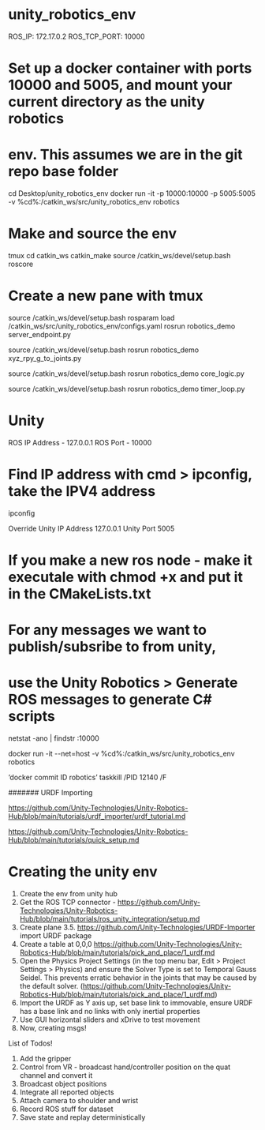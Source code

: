# unity_robotics_env
ROS_IP: 172.17.0.2
ROS_TCP_PORT: 10000
# Set up a docker container with ports 10000 and 5005, and mount your current directory as the unity robotics
# env. This assumes we are in the git repo base folder
cd Desktop/unity_robotics_env
docker run -it  -p 10000:10000 -p 5005:5005 -v %cd%:/catkin_ws/src/unity_robotics_env robotics
# Make and source the env
tmux
cd catkin_ws
catkin_make
source /catkin_ws/devel/setup.bash
roscore

# Create a new pane with tmux


source /catkin_ws/devel/setup.bash
rosparam load /catkin_ws/src/unity_robotics_env/configs.yaml
rosrun robotics_demo server_endpoint.py

source /catkin_ws/devel/setup.bash
rosrun robotics_demo xyz_rpy_g_to_joints.py

source /catkin_ws/devel/setup.bash
rosrun robotics_demo core_logic.py

source /catkin_ws/devel/setup.bash
rosrun robotics_demo timer_loop.py


<!-- source /catkin_ws/devel/setup.bash
rosrun robotics_demo color_publisher.py -->


# Unity 
ROS IP Address - 127.0.0.1
ROS Port - 10000

# Find IP address with cmd > ipconfig, take the IPV4 address
ipconfig 

Override Unity IP Address 127.0.0.1
Unity Port 5005

# If you make a new ros node - make it executale with chmod +x and put it in the CMakeLists.txt
# For any messages we want to publish/subsribe to from unity,
# use the Unity Robotics > Generate ROS messages to generate C# scripts


netstat -ano | findstr :10000


docker run -it --net=host -v %cd%:/catkin_ws/src/unity_robotics_env robotics



‘docker commit ID robotics’
taskkill /PID 12140 /F


####### URDF Importing

https://github.com/Unity-Technologies/Unity-Robotics-Hub/blob/main/tutorials/urdf_importer/urdf_tutorial.md

https://github.com/Unity-Technologies/Unity-Robotics-Hub/blob/main/tutorials/quick_setup.md


# Creating the unity env
1. Create the env from unity hub
2. Get the ROS TCP connector - https://github.com/Unity-Technologies/Unity-Robotics-Hub/blob/main/tutorials/ros_unity_integration/setup.md
3. Create plane
3.5. https://github.com/Unity-Technologies/URDF-Importer import URDF package
4. Create a table at 0,0,0 https://github.com/Unity-Technologies/Unity-Robotics-Hub/blob/main/tutorials/pick_and_place/1_urdf.md
5. Open the Physics Project Settings (in the top menu bar, Edit > Project Settings > Physics) and ensure the Solver Type is set to Temporal Gauss Seidel. This prevents erratic behavior in the joints that may be caused by the default solver. (https://github.com/Unity-Technologies/Unity-Robotics-Hub/blob/main/tutorials/pick_and_place/1_urdf.md)
6. Import the URDF as Y axis up, set base link to immovable, ensure URDF has a base link and no links with only inertial properties
7. Use GUI horizontal sliders and xDrive to test movement
8. Now, creating msgs!



List of Todos!

1. Add the gripper
2. Control from VR - broadcast hand/controller position on the quat channel and convert it
3. Broadcast object positions
4. Integrate all reported objects
5. Attach camera to shoulder and wrist
6. Record ROS stuff for dataset
7. Save state and replay deterministically 